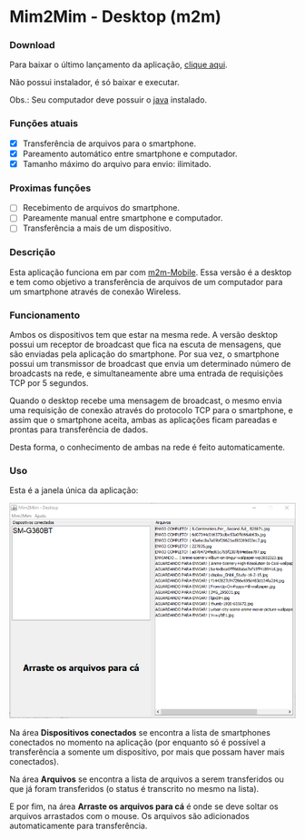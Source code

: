 # Mim2Mim - Desktop (m2m)
### Download

Para baixar o último lançamento da aplicação, [clique aqui](https://github.com/henrique-dev/m2m-Desktop/raw/master/dist/FacilTransferencia.jar).

Não possui instalador, é só baixar e executar.

Obs.: Seu computador deve possuir o [java](https://java.com/pt_BR/download/) instalado.

### Funções atuais
- [X] Transferência de arquivos para o smartphone.
- [X] Pareamento automático entre smartphone e computador.
- [X] Tamanho máximo do arquivo para envio: ilimitado.

### Proximas funções
- [ ] Recebimento de arquivos do smartphone.
- [ ] Pareamente manual entre smartphone e computador.
- [ ] Transferência a mais de um dispositivo.

### Descrição

Esta aplicação funciona em par com [m2m-Mobile](https://github.com/henrique-dev/m2m-Mobile). Essa versão é a desktop e
tem como objetivo a transferência de arquivos de um computador para um smartphone através de conexão Wireless.

### Funcionamento

Ambos os dispositivos tem que estar na mesma rede. A versão desktop possui um receptor de broadcast que fica na escuta de mensagens, que são enviadas pela aplicação do smartphone. Por sua vez, o smartphone possui um transmissor de broadcast que envia um determinado número de broadcasts na rede, e simultaneamente abre uma entrada de requisições TCP por 5 segundos. 

Quando o desktop recebe uma mensagem de broadcast, o mesmo envia uma requisição de conexão através do protocolo TCP para o smartphone, e assim que o smartphone aceita, ambas as aplicações ficam pareadas e prontas para transferência de dados.

Desta forma, o conhecimento de ambas na rede é feito automaticamente.

### Uso

Esta é a janela única da aplicação:

![](/rd/desktop.png)

Na área **Dispositivos conectados** se encontra a lista de smartphones conectados no momento na aplicação (por enquanto só é possível a transferência a somente um dispositivo, por mais que possam haver mais conectados).

Na área **Arquivos** se encontra a lista de arquivos a serem transferidos ou que já foram transferidos (o status é transcrito no mesmo na lista).

E por fim, na área **Arraste os arquivos para cá** é onde se deve soltar os arquivos arrastados com o mouse. Os arquivos são adicionados automaticamente para transferência.
